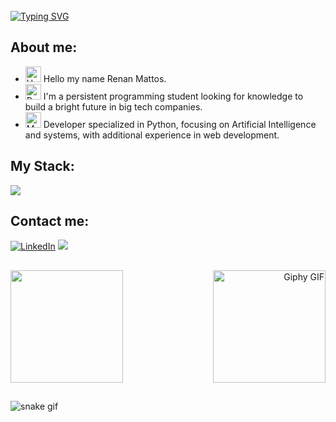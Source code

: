 <br />
<a href="https://git.io/typing-svg"><img src="https://readme-typing-svg.demolab.com?font=Fira+Code&weight=500&size=40&pause=1000&color=F7F7F7&center=true&width=800&height=100&lines=Welcome+to+my+GitHub" alt="Typing SVG" /></a>

## About me:
- <img src="https://raw.githubusercontent.com/Tarikul-Islam-Anik/Animated-Fluent-Emojis/master/Emojis/Hand%20gestures/Hand%20with%20Fingers%20Splayed%20Light%20Skin%20Tone.png" alt="Hand with Fingers Splayed Light Skin Tone" width="25" height="25" /> Hello my name Renan Mattos. <br />
- <img src="https://raw.githubusercontent.com/Tarikul-Islam-Anik/Animated-Fluent-Emojis/master/Emojis/Hand%20gestures/Brain.png" alt="Brain" width="25" height="25" /> I'm a persistent programming student looking for knowledge to build a bright future in big tech companies.
- <img src="https://raw.githubusercontent.com/Tarikul-Islam-Anik/Animated-Fluent-Emojis/master/Emojis/People%20with%20professions/Man%20Technologist%20Light%20Skin%20Tone.png" alt="Man Technologist Light Skin Tone" width="25" height="25" /> Developer specialized in Python, focusing on Artificial Intelligence and systems, with additional experience in web development.<br />

##

## My Stack:

<img src="https://skillicons.dev/icons?i=html,css,js,python,java,mysql,.,figma,vscode,pycharm,github,.,django,react,tensorflow&theme=dark" />

##

## Contact me:

[![LinkedIn](https://img.shields.io/badge/LinkedIn-0077B5?style=for-the-badge&logo=linkedin&logoColor=white)](https://www.linkedin.com/in/devrenanmattos/)
<a href = "mailto:mattosrenan5@gmail.com"><img src="https://img.shields.io/badge/-Gmail-%23333?style=for-the-badge&logo=gmail&logoColor=white" target="_blank"></a>

##

<div>
  <a href="https://github.com/RenanM1214" style="flex: 1;">
    <img loading="lazy" height="180em" src="https://github-readme-stats.vercel.app/api/top-langs/?username=RenanM1214&layout=compact&langs_count=7&theme=dracula" />
  </a>
  <a style="flex: 1; text-align: right;">
     <img src="https://media.giphy.com/media/CVtNe84hhYF9u/giphy.gif" width="180" height="180" alt="Giphy GIF" align="right" />
  </a>
</div>

##

![snake gif](https://github.com/RenanM1214/RenanM1214/blob/output/github-contribution-grid-snake.gif)










